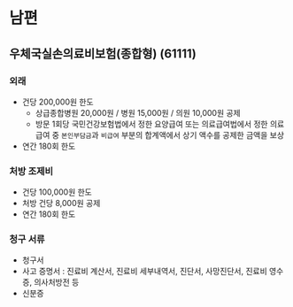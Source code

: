 # 남편
## 우체국실손의료비보험(종합형) (61111)
### 외래
- 건당 200,000원 한도
   - 상급종합병원 20,000원 / 병원 15,000원 / 의원 10,000원 공제
   - 방문 1회당 국민건강보험법에서 정한 요양급여 또는 의료급여법에서 정한 의료급여 중 `본인부담금`과 `비급여` 부분의 합계액에서 상기 액수를 공제한 금액을 보상
- 연간 180회 한도
### 처방 조제비
- 건당 100,000원 한도
- 처방 건당 8,000원 공제
- 연간 180회 한도
### 청구 서류
- 청구서
- 사고 증명서 : 진료비 계산서, 진료비 세부내역서, 진단서, 사망진단서, 진료비 영수증, 의사처방전 등
- 신분증